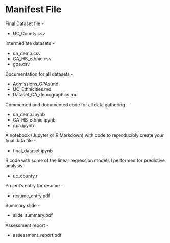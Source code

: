 # Manifest File


Final Dataset file - 
- UC_County.csv

Intermediate datasets - 
- ca_demo.csv
- CA_HS_ethnic.csv
- gpa.csv
                      
Documentation for all datasets -
- Admissions_GPAs.md
- UC_Ethnicities.md
- Dataset_CA_demographics.md

Commented and documented code for all data gathering -
- ca_demo.ipynb
- CA_HS_ethnic.ipynb
- gpa.ipynb

A notebook (Jupyter or R Markdown) with code to reproducibly create your final data file -
- final_dataset.ipynb

R code with some of the linear regression models I performed for predictive analysis.
- uc_county.r

Project’s entry for resume -
- resume_entry.pdf

Summary slide -
- slide_summary.pdf

Assessment report - 
- assessment_report.pdf










   [dill]: <https://github.com/joemccann/dillinger>
   [git-repo-url]: <https://github.com/joemccann/dillinger.git>
   [john gruber]: <http://daringfireball.net>
   [df1]: <http://daringfireball.net/projects/markdown/>
   [markdown-it]: <https://github.com/markdown-it/markdown-it>
   [Ace Editor]: <http://ace.ajax.org>
   [node.js]: <http://nodejs.org>
   [Twitter Bootstrap]: <http://twitter.github.com/bootstrap/>
   [jQuery]: <http://jquery.com>
   [@tjholowaychuk]: <http://twitter.com/tjholowaychuk>
   [express]: <http://expressjs.com>
   [AngularJS]: <http://angularjs.org>
   [Gulp]: <http://gulpjs.com>

   [PlDb]: <https://github.com/joemccann/dillinger/tree/master/plugins/dropbox/README.md>
   [PlGh]: <https://github.com/joemccann/dillinger/tree/master/plugins/github/README.md>
   [PlGd]: <https://github.com/joemccann/dillinger/tree/master/plugins/googledrive/README.md>
   [PlOd]: <https://github.com/joemccann/dillinger/tree/master/plugins/onedrive/README.md>
   [PlMe]: <https://github.com/joemccann/dillinger/tree/master/plugins/medium/README.md>
   [PlGa]: <https://github.com/RahulHP/dillinger/blob/master/plugins/googleanalytics/README.md>
